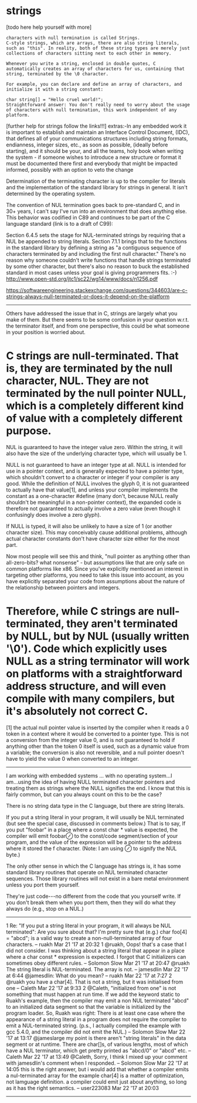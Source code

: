 # strings
[todo here help yourself with more]

    characters with null termination is called Strings.
    C-style strings, which are arrays, there are also string literals, such as "this". In reality, both of these string types are merely just collections of characters sitting next to each other in memory.

    Whenever you write a string, enclosed in double quotes, C automatically creates an array of characters for us, containing that string, terminated by the \0 character.

    For example, you can declare and define an array of characters, and initialize it with a string constant:

    char string[] = "Hello cruel world!";
    Straightforward answer: You don't really need to worry about the usage of characters with null termination, this work independent of any platform.

[further help for strings follow the links!!!]
extras:-In any embedded work it is important to establish and maintain an Interface Control Document, (IDC), that defines all of your communications structures including string formats, endianness, integer sizes, etc., as soon as possible, (ideally before starting), and it should be your, and all the teams, holy book when writing the system - if someone wishes to introduce a new structure or format it must be documented there first and everybody that might be impacted informed, possibly with an option to veto the change

Determination of the terminating character is up to the compiler for literals and the implementation of the standard library for strings in general. It isn't determined by the operating system.

The convention of NUL termination goes back to pre-standard C, and in 30+ years, I can't say I've run into an environment that does anything else. This behavior was codified in C89 and continues to be part of the C language standard (link is to a draft of C99):

Section 6.4.5 sets the stage for NUL-terminated strings by requiring that a NUL be appended to string literals.
Section 7.1.1 brings that to the functions in the standard library by defining a string as "a contiguous sequence of characters terminated by and including the first null character."
There's no reason why someone couldn't write functions that handle strings terminated by some other character, but there's also no reason to buck the established standard in most cases unless your goal is giving programmers fits. :-)
http://www.open-std.org/jtc1/sc22/wg14/www/docs/n1256.pdf

https://softwareengineering.stackexchange.com/questions/344603/are-c-strings-always-null-terminated-or-does-it-depend-on-the-platform

--------------------------------------------------------------------------------------------------------------
Others have addressed the issue that in C, strings are largely what you make of them. But there seems to be some confusion in your question w.r.t. the terminator itself, and from one perspective, this could be what someone in your position is worried about.

# C strings are null-terminated. That is, they are terminated by the null character, NUL. They are not terminated by the null pointer NULL, which is a completely different kind of value with a completely different purpose.

NUL is guaranteed to have the integer value zero. Within the string, it will also have the size of the underlying character type, which will usually be 1.

NULL is not guaranteed to have an integer type at all. NULL is intended for use in a pointer context, and is generally expected to have a pointer type, which shouldn't convert to a character or integer if your compiler is any good. While the definition of NULL involves the glyph 0, it is not guaranteed to actually have that value[1], and unless your compiler implements the constant as a one-character #define (many don't, because NULL really shouldn't be meaningful in a non-pointer context), the expanded code is therefore not guaranteed to actually involve a zero value (even though it confusingly does involve a zero glyph).

If NULL is typed, it will also be unlikely to have a size of 1 (or another character size). This may conceivably cause additional problems, although actual character constants don't have character size either for the most part.

Now most people will see this and think, "null pointer as anything other than all-zero-bits? what nonsense" - but assumptions like that are only safe on common platforms like x86. Since you've explicitly mentioned an interest in targeting other platforms, you need to take this issue into account, as you have explicitly separated your code from assumptions about the nature of the relationship between pointers and integers.

# Therefore, while C strings are null-terminated, they aren't terminated by NULL, but by NUL (usually written '\0'). Code which explicitly uses NULL as a string terminator will work on platforms with a straightforward address structure, and will even compile with many compilers, but it's absolutely not correct C.

[1] the actual null pointer value is inserted by the compiler when it reads a 0 token in a context where it would be converted to a pointer type. This is not a conversion from the integer value 0, and is not guaranteed to hold if anything other than the token 0 itself is used, such as a dynamic value from a variable; the conversion is also not reversible, and a null pointer doesn't have to yield the value 0 when converted to an integer.

----------------------------------------------------------------------------------------------------

I am working with embedded systems ... with no operating system...I am...using the idea of having NULL terminated character pointers and treating them as strings where the NULL signifies the end. I know that this is fairly common, but can you always count on this to be the case?

There is no string data type in the C language, but there are string literals.

If you put a string literal in your program, it will usually be NUL terminated (but see the special case, discussed in comments below.) That is to say, If you put "foobar" in a place where a const char * value is expected, the compiler will emit foobar⊘ to the const/code segment/section of your program, and the value of the expression will be a pointer to the address where it stored the f character. (Note: I am using ⊘ to signify the NUL byte.)

The only other sense in which the C language has strings is, it has some standard library routines that operate on NUL terminated character sequences. Those library routines will not exist in a bare metal environment unless you port them yourself.

They're just code---no different from the code that you yourself write. If you don't break them when you port them, then they will do what they always do (e.g., stop on a NUL.)

--------------------------------------------------------------------------------------------------------------
1
Re: "If you put a string literal in your program, it will always be NUL terminated": Are you sure about that? I'm pretty sure that (e.g.) char foo[4] = "abcd"; is a valid way to create a non-null-terminated array of four characters. – ruakh Mar 21 '17 at 20:32
1
@ruakh, Oops! that's a case that I did not consider. I was thinking about a string literal that appear in a place where a char const * expression is expected. I forgot that C initializers can sometimes obey different rules. – Solomon Slow Mar 21 '17 at 20:47
@ruakh The string literal is NUL-terminated. The array is not. – jamesdlin Mar 22 '17 at 6:44
@jamesdlin: What do you mean? – ruakh Mar 22 '17 at 7:27
2
@ruakh you have a char[4]. That is not a string, but it was initialised from one – Caleth Mar 22 '17 at 9:33
2
@Caleth, "initialized from one" is not something that must happen at run time. If we add the keyword static to Ruakh's example, then the compiler may emit a non NUL terminated "abcd" to an initialized data segment so that the variable is initialized by the program loader. So, Ruakh was right: There is at least one case where the appearance of a string literal in a program does not require the compiler to emit a NUL-terminated string. (p.s., I actually compiled the example with gcc 5.4.0, and the compiler did not emit the NUL.) – Solomon Slow Mar 22 '17 at 13:17 
@jameslarge my point is there aren't "string literals" in the data segment or at runtime. There are char[]s, of various lengths, most of which have a NUL terminator, which get pretty printed as "abcd/0" or "abcd" etc. – Caleth Mar 22 '17 at 13:49
@Caleth, Sorry, I think I mixed up your comment with jamesdlin's comment when I responded. – Solomon Slow Mar 22 '17 at 14:05
this is the right answer, but i would add that whether a compiler emits a nul-terminated array for the example char[4] is a matter of optimization, not lamguage definition. a compiler could emit just about anything, so long as it has the right semantics. – user223083 Mar 22 '17 at 20:03

---------------------------------------------------------------------------------------------
